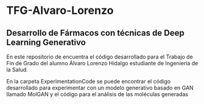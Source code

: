 # TFG-Alvaro-Lorenzo
## Desarrollo de Fármacos con técnicas de Deep Learning Generativo
En este repositorio de encuentra el código desarrollado para el Trabajo de Fin de Grado del alumno Álvaro Lorenzo Hidalgo estudiante de Ingeniería de la Salud.

  En la carpeta ExperimentationCode se puede encontrar el código desarrollado para experimentar con un modelo generativo basado en GAN llamado MolGAN y el código para el análisis de las moléculas generadas
